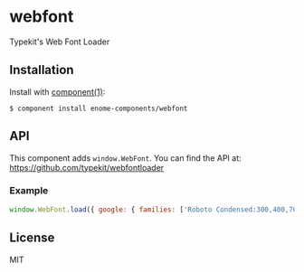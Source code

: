 
# webfont

  Typekit's Web Font Loader

## Installation

  Install with [component(1)](http://component.io):

    $ component install enome-components/webfont

## API

This component adds `window.WebFont`. You can find the API at: https://github.com/typekit/webfontloader

### Example

```js
window.WebFont.load({ google: { families: ['Roboto Condensed:300,400,700'] } });
```

## License

  MIT
